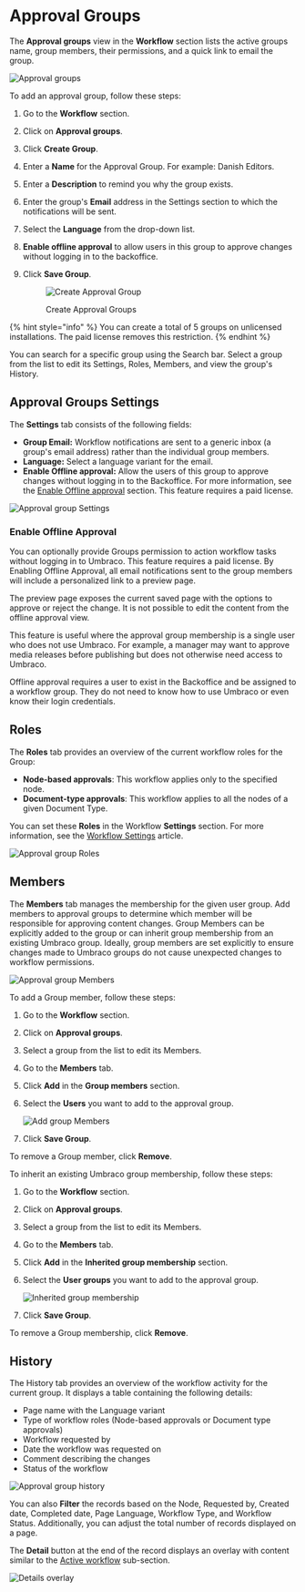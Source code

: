 # Approval Groups

The **Approval groups** view in the **Workflow** section lists the active groups name, group members, their permissions, and a quick link to email the group.

![Approval groups](images/Approval-groups.png)

To add an approval group, follow these steps:

1. Go to the **Workflow** section.
2. Click on **Approval groups**.
3. Click **Create Group**.
4. Enter a **Name** for the Approval Group. For example: Danish Editors.
5. Enter a **Description** to remind you why the group exists.
6. Enter the group's **Email** address in the Settings section to which the notifications will be sent.
7. Select the **Language** from the drop-down list.
8. **Enable offline approval** to allow users in this group to approve changes without logging in to the backoffice.
9. Click **Save Group**.


    <figure><img src="images/Create-approval-group.png" alt="Create Approval Group"><figcaption><p>Create Approval Groups</p></figcaption></figure>

{% hint style="info" %}
You can create a total of 5 groups on unlicensed installations. The paid license removes this restriction.
{% endhint %}

You can search for a specific group using the Search bar. Select a group from the list to edit its Settings, Roles, Members, and view the group's History.

## Approval Groups Settings

The **Settings** tab consists of the following fields:

* **Group Email:** Workflow notifications are sent to a generic inbox (a group's email address) rather than the individual group members.
* **Language:** Select a language variant for the email.
* **Enable Offline approval:** Allow the users of this group to approve changes without logging in to the Backoffice. For more information, see the [Enable Offline approval](approval-groups.md#enable-offline-approval) section. This feature requires a paid license.

![Approval group Settings](images/Approval-group-settings.png)

### Enable Offline Approval

You can optionally provide Groups permission to action workflow tasks without logging in to Umbraco. This feature requires a paid license. By Enabling Offline Approval, all email notifications sent to the group members will include a personalized link to a preview page.

The preview page exposes the current saved page with the options to approve or reject the change. It is not possible to edit the content from the offline approval view.

This feature is useful where the approval group membership is a single user who does not use Umbraco. For example, a manager may want to approve media releases before publishing but does not otherwise need access to Umbraco.

Offline approval requires a user to exist in the Backoffice and be assigned to a workflow group. They do not need to know how to use Umbraco or even know their login credentials.

## Roles

The **Roles** tab provides an overview of the current workflow roles for the Group:

* **Node-based approvals**: This workflow applies only to the specified node.
* **Document-type approvals**: This workflow applies to all the nodes of a given Document Type.

You can set these **Roles** in the Workflow **Settings** section. For more information, see the [Workflow Settings](workflow-settings.md) article.

![Approval group Roles](images/approval-groups-role.png)

## Members

The **Members** tab manages the membership for the given user group. Add members to approval groups to determine which member will be responsible for approving content changes. Group Members can be explicitly added to the group or can inherit group membership from an existing Umbraco group. Ideally, group members are set explicitly to ensure changes made to Umbraco groups do not cause unexpected changes to workflow permissions.

![Approval group Members](images/approval-group-members.png)

To add a Group member, follow these steps:

1. Go to the **Workflow** section.
2. Click on **Approval groups**.
3. Select a group from the list to edit its Members.
4. Go to the **Members** tab.
5. Click **Add** in the **Group members** section.
6.  Select the **Users** you want to add to the approval group.

    ![Add group Members](images/add-group-member.png)
7. Click **Save Group**.

To remove a Group member, click **Remove**.

To inherit an existing Umbraco group membership, follow these steps:

1. Go to the **Workflow** section.
2. Click on **Approval groups**.
3. Select a group from the list to edit its Members.
4. Go to the **Members** tab.
5. Click **Add** in the **Inherited group membership** section.
6.  Select the **User groups** you want to add to the approval group.

    ![Inherited group membership](images/Inherited-group-membership.png)
7. Click **Save Group**.

To remove a Group membership, click **Remove**.

## History

The History tab provides an overview of the workflow activity for the current group. It displays a table containing the following details:

* Page name with the Language variant
* Type of workflow roles (Node-based approvals or Document type approvals)
* Workflow requested by
* Date the workflow was requested on
* Comment describing the changes
* Status of the workflow

![Approval group history](images/approval-group-history.png)

You can also **Filter** the records based on the Node, Requested by, Created date, Completed date, Page Language, Workflow Type, and Workflow Status. Additionally, you can adjust the total number of records displayed on a page.

The **Detail** button at the end of the record displays an overlay with content similar to the [Active workflow](workflow-content-app.md#active-workflow) sub-section.

![Details overlay](images/details-overlay.png)
